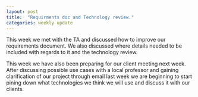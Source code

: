 ```yaml
---
layout: post
title:  "Requirments doc and Technology review."
categories: weekly update
---
```


This week we met with the TA and discussed how to improve our  requirements document. We also discussed where details needed to be included with regards to it and the technology review. 

This week we have also been preparing for our client meeting next week. After discussing possible use cases with a local professor and gaining clarification of our project through email last week we are beginning to start pining down what technologies we think we will use and discuss it with our clients. ​